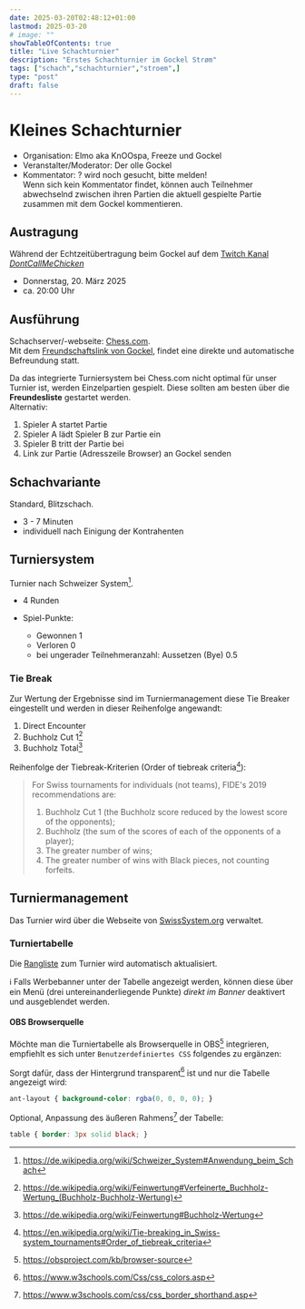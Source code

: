 ```yaml
---
date: 2025-03-20T02:48:12+01:00
lastmod: 2025-03-20
# image: ""
showTableOfContents: true
title: "Live Schachturnier"
description: "Erstes Schachturnier im Gockel Strøm"
tags: ["schach","schachturnier","stroem",]
type: "post"
draft: false
---
```


# Kleines Schachturnier
- Organisation: Elmo aka KnOOspa, Freeze und Gockel
- Veranstalter/Moderator: Der olle Gockel
- Kommentator: ? wird noch gesucht, bitte melden!  
Wenn sich kein Kommentator findet, können auch Teilnehmer abwechselnd zwischen ihren Partien die aktuell gespielte Partie zusammen mit dem Gockel kommentieren.

## Austragung
Während der Echtzeitübertragung beim Gockel auf dem [Twitch Kanal *DontCallMeChicken*](https://www.twitch.tv/dontcallmechicken)
- Donnerstag, 20. März 2025
- ca. 20:00 Uhr


## Ausführung
Schachserver/-webseite: [Chess.com](https://www.chess.com/).  
Mit dem [Freundschaftslink von Gockel](https://link.chess.com/friend/zegRb1), findet eine direkte und automatische Befreundung statt.

Da das integrierte Turniersystem bei Chess.com nicht optimal für unser Turnier ist, werden Einzelpartien  gespielt.
Diese sollten am besten über die **Freundesliste** gestartet werden.  
Alternativ:
1. Spieler A startet Partie
2. Spieler A lädt Spieler B zur Partie ein
3. Spieler B tritt der Partie bei
4. Link zur Partie (Adresszeile Browser) an Gockel senden

## Schachvariante
Standard, Blitzschach.
- 3 - 7 Minuten
- individuell nach Einigung der Kontrahenten

## Turniersystem
Turnier nach Schweizer System[^1].
- 4 Runden

- Spiel-Punkte:
  - Gewonnen 1
  - Verloren 0
  - bei ungerader Teilnehmeranzahl: Aussetzen (Bye) 0.5

### Tie Break
Zur Wertung der Ergebnisse sind im Turniermanagement diese Tie Breaker eingestellt und werden in dieser Reihenfolge angewandt:
  1. Direct Encounter
  2. Buchholz Cut 1[^2]
  3. Buchholz Total[^3]

Reihenfolge der Tiebreak-Kriterien (Order of tiebreak criteria[^4]):
> For Swiss tournaments for individuals (not teams), FIDE's 2019 recommendations are:
> 1. Buchholz Cut 1 (the Buchholz score reduced by the lowest score of the opponents);
> 2. Buchholz (the sum of the scores of each of the opponents of a player);
> 3. The greater number of wins;
> 4. The greater number of wins with Black pieces, not counting forfeits.

## Turniermanagement
Das Turnier wird über die Webseite von [SwissSystem.org](https://swisssystem.org/) verwaltet.  

### Turniertabelle
Die [Rangliste](https://swisssystem.org/full-standings/bb17bfec2ff9424d9ceb5be219c91e6d) zum Turnier wird automatisch aktualisiert.

:information_source: Falls Werbebanner unter der Tabelle angezeigt werden, können diese über ein Menü (drei untereinanderliegende Punkte) *direkt im Banner* deaktivert und ausgeblendet werden.

#### OBS Browserquelle
Möchte man die Turniertabelle als Browserquelle in OBS[^5] integrieren, empfiehlt es sich unter `Benutzerdefiniertes CSS` folgendes zu ergänzen:

Sorgt dafür, dass der Hintergrund transparent[^6] ist und nur die Tabelle angezeigt wird:
```css
ant-layout { background-color: rgba(0, 0, 0, 0); }
``` 

Optional, Anpassung des äußeren Rahmens[^7] der Tabelle:
```css
table { border: 3px solid black; }
```

[^1]: https://de.wikipedia.org/wiki/Schweizer_System#Anwendung_beim_Schach
[^2]: https://de.wikipedia.org/wiki/Feinwertung#Verfeinerte_Buchholz-Wertung_(Buchholz-Buchholz-Wertung)
[^3]: https://de.wikipedia.org/wiki/Feinwertung#Buchholz-Wertung
[^4]: https://en.wikipedia.org/wiki/Tie-breaking_in_Swiss-system_tournaments#Order_of_tiebreak_criteria
[^5]: https://obsproject.com/kb/browser-source
[^6]: https://www.w3schools.com/Css/css_colors.asp
[^7]: https://www.w3schools.com/css/css_border_shorthand.asp
